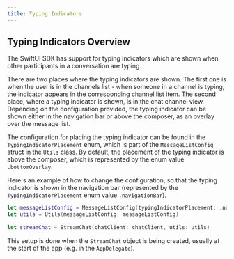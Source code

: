```yaml
---
title: Typing Indicators
---
```


## Typing Indicators Overview

The SwiftUI SDK has support for typing indicators which are shown when other participants in a conversation are typing. 

There are two places where the typing indicators are shown. The first one is when the user is in the channels list - when someone in a channel is typing, the indicator appears in the corresponding channel list item. 
The second place, where a typing indicator is shown, is in the chat channel view. Depending on the configuration provided, the typing indicator can be shown either in the navigation bar or above the composer, as an overlay over the message list. 

The configuration for placing the typing indicator can be found in the `TypingIndicatorPlacement` enum, which is part of the `MessageListConfig` struct in the `Utils` class. By default, the placement of the typing indicator is above the composer, which is represented by the enum value `.bottomOverlay`.

Here's an example of how to change the configuration, so that the typing indicator is shown in the navigation bar (represented by the `TypingIndicatorPlacement` enum value `.navigationBar`).

```swift
let messageListConfig = MessageListConfig(typingIndicatorPlacement: .navigationBar)
let utils = Utils(messageListConfig: messageListConfig)
        
let streamChat = StreamChat(chatClient: chatClient, utils: utils)
```

This setup is done when the `StreamChat` object is being created, usually at the start of the app (e.g. in the `AppDelegate`).
